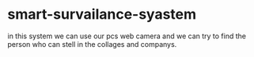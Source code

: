 # smart-survailance-syastem
in this system we can use our pcs web camera and we can try to find the person who can stell in the collages and companys.
